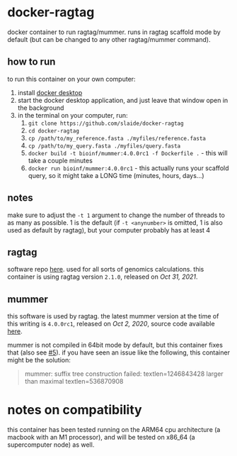 # docker-ragtag
docker container to run ragtag/mummer. runs in ragtag scaffold mode by default (but can be changed to any other ragtag/mummer command).

## how to run

to run this container on your own computer:
1. install [docker desktop](https://www.docker.com/products/docker-desktop/)
1. start the docker desktop application, and just leave that window open in the background
1. in the terminal on your computer, run:
    1. ```git clone https://github.com/slaide/docker-ragtag ```
    1. ```cd docker-ragtag ```
    1. ```cp /path/to/my_reference.fasta ./myfiles/reference.fasta ```
    1. ```cp /path/to/my_query.fasta ./myfiles/query.fasta ```
    1. ```docker build -t bioinf/mummer:4.0.0rc1 -f Dockerfile .``` - this will take a couple minutes
    1. ```docker run bioinf/mummer:4.0.0rc1``` - this actually runs your scaffold query, so it might take a LONG time (minutes, hours, days...)

## notes

make sure to adjust the ```-t 1``` argument to change the number of threads to as many as possible. 1 is the default (if ```-t <anynumber>``` is omitted, 1 is also used as default by ragtag), but your computer probably has at least 4

## ragtag

software repo [here](https://github.com/malonge/RagTag). used for all sorts of genomics calculations. this container is using ragtag version ```2.1.0```, released on _Oct 31, 2021_.

## mummer

this software is used by ragtag. the latest mummer version at the time of this writing is ```4.0.0rc1```, released on _Oct 2, 2020_, source code available [here](https://github.com/mummer4/mummer/releases/tag/v4.0.0rc1).

mummer is not compiled in 64bit mode by default, but this container fixes that (also see [#5](https://github.com/marbl/MUMmer3/issues/5)). if you have seen an issue like the following, this container might be the solution:
> mummer: suffix tree construction failed: textlen=1246843428 larger than maximal textlen=536870908

# notes on compatibility

this container has been tested running on the ARM64 cpu architecture (a macbook with an M1 processor), and will be tested on x86_64 (a supercomputer node) as well.

